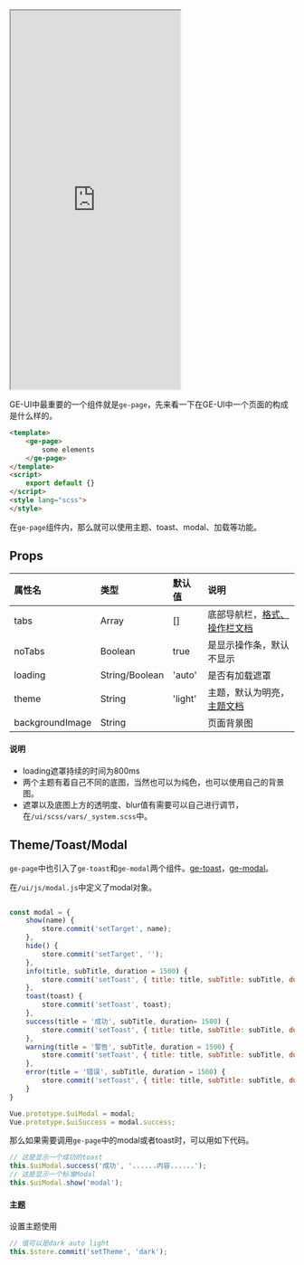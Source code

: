 <div class="simulator">
    <iframe src="http://localhost:8080/#/pages/basic/image" height="670px"></iframe>
</div>

GE-UI中最重要的一个组件就是`ge-page`，先来看一下在GE-UI中一个页面的构成是什么样的。
```html
<template>
    <ge-page>
        some elements
    </ge-page>
</template>
<script>
    export default {}
</script>
<style lang="scss">
</style>
```

在`ge-page`组件内，那么就可以使用主题、toast、modal、加载等功能。

## Props
|属性名|类型|默认值|说明|
|:----|:----|:----|:----|
|tabs           |Array         |[]    |底部导航栏，[格式、操作栏文档](abc)|
|noTabs         |Boolean       |true  |是显示操作条，默认不显示|
|loading        |String/Boolean|'auto'|是否有加载遮罩|
|theme          |String        |'light'|主题，默认为明亮，[主题文档](/basic/theme)|
|backgroundImage|String        |       |页面背景图|


#### 说明
* loading遮罩持续的时间为800ms
* 两个主题有着自己不同的底图，当然也可以为纯色，也可以使用自己的背景图。
* 遮罩以及底图上方的透明度、blur值有需要可以自己进行调节，在`/ui/scss/vars/_system.scss`中。

## Theme/Toast/Modal 
`ge-page`中也引入了`ge-toast`和`ge-modal`两个组件。[ge-toast](/components/toast)，[ge-modal](/componets/modal)。

在`/ui/js/modal.js`中定义了modal对象。
```js

const modal = {
    show(name) {
        store.commit('setTarget', name);
    },
    hide() {
        store.commit('setTarget', '');
    },
    info(title, subTitle, duration = 1500) {
        store.commit('setToast', { title: title, subTitle: subTitle, duration: duration, toastStyle: 'info'});
    },
    toast(toast) {
        store.commit('setToast', toast);
    },
    success(title = '成功', subTitle, duration= 1500) {
        store.commit('setToast', { title: title, subTitle: subTitle, duration: duration, toastStyle: 'success'});
    },
    warning(title = '警告', subTitle, duration = 1500) {
        store.commit('setToast', { title: title, subTitle: subTitle, duration: duration, toastStyle: 'warning'});
    },
    error(title = '错误', subTitle, duration = 1500) {
        store.commit('setToast', { title: title, subTitle: subTitle, duration: duration, toastStyle: 'error'});
    }
}

Vue.prototype.$uiModal = modal;
Vue.prototype.$uiSuccess = modal.success;
```

那么如果需要调用`ge-page`中的modal或者toast时，可以用如下代码。

```js
// 这是显示一个成功的toast
this.$uiModal.success('成功', '......内容......');
// 这是显示一个标准Modal
this.$uiModal.show('modal');
```

#### 主题
设置主题使用

```js
// 值可以是dark auto light
this.$store.commit('setTheme', 'dark');
```


